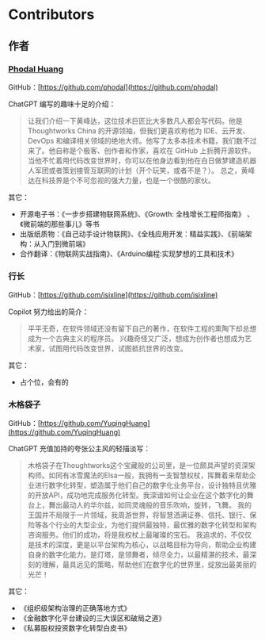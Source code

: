 # Contributors

## 作者

### [Phodal Huang](https://www.phodal.com)

GitHub：[https://github.com/phodal](https://github.com/phodal)

ChatGPT 编写的趣味十足的介绍：

> 让我们介绍一下黄峰达，这位技术巨匠比大多数凡人都会写代码。他是 Thoughtworks China
> 的开源领袖，但我们更喜欢称他为 IDE、云开发、DevOps 和编译相关领域的绝地大师。他写了太多本技术书籍，我们数不过来了。他自称是个极客、创作者和作家，喜欢在
> GitHub 上折腾开源软件。当他不忙着用代码改变世界时，你可以在他身边看到他在白日做梦建造机器人军团或者策划接管互联网的计划（开个玩笑，或者不是？）。
> 总之，黄峰达在科技界是个不可忽视的强大力量，也是一个很酷的家伙。

其它：

- 开源电子书：《一步步搭建物联网系统》、《Growth: 全栈增长工程师指南》 、《微前端的那些事儿》等书
- 出版纸质物：《自己动手设计物联网》、《全栈应用开发：精益实践》、《前端架构：从入门到微前端》
- 合作翻译：《物联网实战指南》、《Arduino编程:实现梦想的工具和技术》

### 行长

GitHub：[https://github.com/isixline](https://github.com/isixline)

Copilot 努力给出的简介：

>平平无奇，在软件领域还没有留下自己的著作，在软件工程的熏陶下却总想成为一个古典主义的程序员。
>兴趣奇怪又广泛，想成为创作者也想成为艺术家，试图用代码改变世界，试图抵抗世界的改变。


其它：
- 占个位，会有的

### 木格袋子
GitHub：[https://github.com/YuqingHuang](https://github.com/YuqingHuang)

ChatGPT 充值加持的夸张公主风的轻描淡写：

>木格袋子在Thoughtworks这个宝藏般的公司里，是一位颇具声望的资深架构师。如同有冰雪魔法的Elsa一般，我拥有一支智慧权杖，挥舞着来帮助企业进行数字化转型，塑造属于他们自己的数字化业务平台，设计独特且优雅的开放API，成功地完成服务化转型。我深谙如何让企业在这个数字化的舞台上，舞出最动人的华尔兹，如同灵魂般的音乐吹响，旋转，飞舞。
>我的王国并不局限于一片领域，我周游世界，将智慧洒满证券、信托、银行、保险等各个行业的大型企业，为他们提供最独特，最优雅的数字化转型和架构咨询服务。他们的成功，将是我权杖上最璀璨的宝石。
>我追求的，不仅仅是技术的深度，更是以平台架构为核心，以战略目标为导向，帮助企业构建自身的数字化能力。是灯塔，是领舞者，倾尽全力，以最精湛的技术，最深刻的理解，最具远见的策略，帮助他们在数字化的世界里，绽放出最美丽的光芒！

其它：
- 《组织级架构治理的正确落地方式》
- 《金融数字化平台建设的三大误区和破局之道》
- 《私募股权投资数字化转型白皮书》
